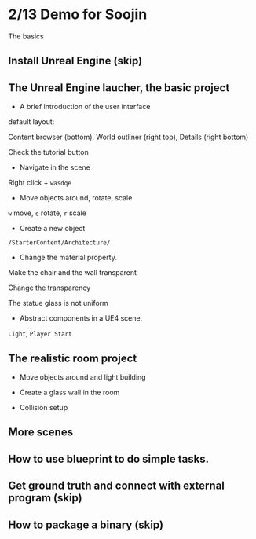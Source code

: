 # 2/13 Demo for Soojin 

The basics

## Install Unreal Engine (skip)

## The Unreal Engine laucher, the basic project

- A brief introduction of the user interface

default layout:

Content browser (bottom), World outliner (right top), Details (right bottom)

Check the tutorial button

- Navigate in the scene

Right click + `wasdqe`

- Move objects around, rotate, scale

`w` move, `e` rotate, `r` scale

- Create a new object

`/StarterContent/Architecture/`

- Change the material property.

Make the chair and the wall transparent

Change the transparency

The statue glass is not uniform

- Abstract components in a UE4 scene.

`Light`, `Player Start` 

## The realistic room project

- Move objects around and light building

- Create a glass wall in the room

- Collision setup

## More scenes
    
## How to use blueprint to do simple tasks.

## Get ground truth and connect with external program (skip)

## How to package a binary (skip)